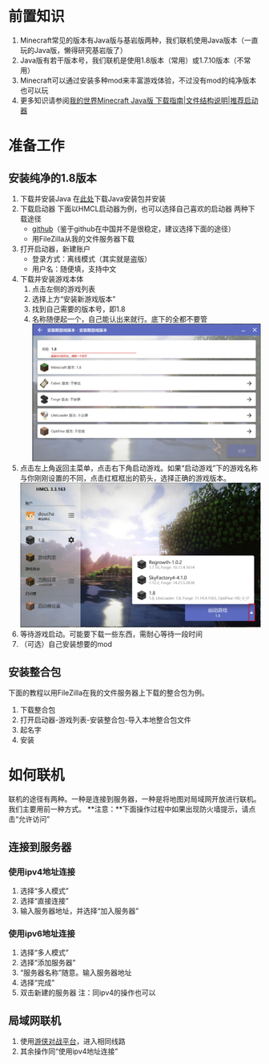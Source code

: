 # 前置知识
1. Minecraft常见的版本有Java版与基岩版两种，我们联机使用Java版本（一直玩的Java版，懒得研究基岩版了）
1. Java版有若干版本号，我们联机是使用1.8版本（常用）或1.7.10版本（不常用）
1. Minecraft可以通过安装多种mod来丰富游戏体验，不过没有mod的纯净版本也可以玩
1. 更多知识请参阅[我的世界Minecraft Java版 下载指南|文件结构说明|推荐启动器](https://www.mcbbs.net/thread-38297-1-1.html)

# 准备工作
## 安装纯净的1.8版本
1. 下载并安装Java
    在[此处](https://www.java.com/zh-CN/download/)下载Java安装包并安装
1. 下载启动器
    下面以HMCL启动器为例，也可以选择自己喜欢的启动器
    两种下载途径
    - [github](https://github.com/huanghongxun/HMCL/releases/tag/v3.3.163)（鉴于github在中国并不是很稳定，建议选择下面的途径）
    - 用FileZilla从我的文件服务器下载
1. 打开启动器，新建账户
    - 登录方式：离线模式（其实就是盗版）
    - 用户名：随便填，支持中文
1. 下载并安装游戏本体
    1. 点击左侧的游戏列表
    1. 选择上方“安装新游戏版本”
    1. 找到自己需要的版本号，即1.8
    1. 名称随便起一个，自己能认出来就行。底下的全都不要管
        ![](minecraft纯净版安装.png)
1. 点击左上角返回主菜单，点击右下角启动游戏。如果“启动游戏”下的游戏名称与你刚刚设置的不同，点击红框框出的箭头，选择正确的游戏版本。
    ![](minecraft启动.png)
1. 等待游戏启动。可能要下载一些东西，需耐心等待一段时间
1. （可选）自己安装想要的mod
## 安装整合包
下面的教程以用FileZilla在我的文件服务器上下载的整合包为例。
1. 下载整合包
1. 打开启动器-游戏列表-安装整合包-导入本地整合包文件
1. 起名字
1. 安装

# 如何联机
联机的途径有两种。一种是连接到服务器，一种是将地图对局域网开放进行联机。我们主要用前一种方式。
**注意：**下面操作过程中如果出现防火墙提示，请点击“允许访问”
## 连接到服务器
### 使用ipv4地址连接
1. 选择“多人模式”
1. 选择“直接连接”
1. 输入服务器地址，并选择“加入服务器”

### 使用ipv6地址连接
1. 选择“多人模式”
1. 选择“添加服务器”
1. “服务器名称”随意。输入服务器地址
1. 选择“完成”
1. 双击新建的服务器
   注：同ipv4的操作也可以
## 局域网联机
1. 使用[游侠对战平台](http://pk.ali213.net)，进入相同线路
1. 其余操作同“使用ipv4地址连接”
